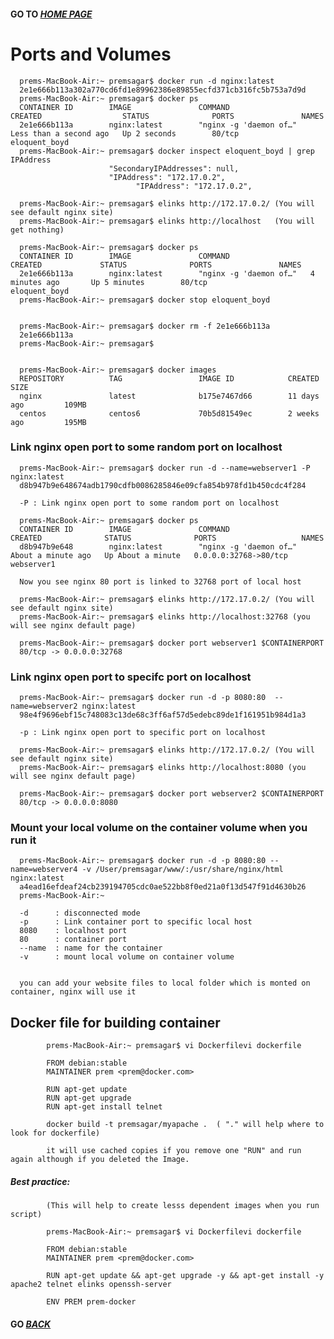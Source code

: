 #### GO TO *[HOME PAGE](index.md)*

# Ports and Volumes


      prems-MacBook-Air:~ premsagar$ docker run -d nginx:latest
      2e1e666b113a302a770cd6fd1e89962386e89855ecfd371cb316fc5b753a7d9d
      prems-MacBook-Air:~ premsagar$ docker ps
      CONTAINER ID        IMAGE               COMMAND                  CREATED                  STATUS              PORTS               NAMES
      2e1e666b113a        nginx:latest        "nginx -g 'daemon of…"   Less than a second ago   Up 2 seconds        80/tcp              eloquent_boyd
      prems-MacBook-Air:~ premsagar$ docker inspect eloquent_boyd | grep IPAddress
                          "SecondaryIPAddresses": null,
                          "IPAddress": "172.17.0.2",
                                "IPAddress": "172.17.0.2",
      
      prems-MacBook-Air:~ premsagar$ elinks http://172.17.0.2/ (You will see default nginx site)
      prems-MacBook-Air:~ premsagar$ elinks http://localhost   (You will get nothing)
      
      prems-MacBook-Air:~ premsagar$ docker ps
      CONTAINER ID        IMAGE               COMMAND                  CREATED             STATUS              PORTS               NAMES
      2e1e666b113a        nginx:latest        "nginx -g 'daemon of…"   4 minutes ago       Up 5 minutes        80/tcp              eloquent_boyd
      prems-MacBook-Air:~ premsagar$ docker stop eloquent_boyd
      
      
      prems-MacBook-Air:~ premsagar$ docker rm -f 2e1e666b113a
      2e1e666b113a
      prems-MacBook-Air:~ premsagar$
      
      
      prems-MacBook-Air:~ premsagar$ docker images
      REPOSITORY          TAG                 IMAGE ID            CREATED             SIZE
      nginx               latest              b175e7467d66        11 days ago         109MB
      centos              centos6             70b5d81549ec        2 weeks ago         195MB
      


###   Link nginx open port to some random port on localhost       
      
      prems-MacBook-Air:~ premsagar$ docker run -d --name=webserver1 -P nginx:latest
      d8b947b9e648674adb1790cdfb0086285846e09cfa854b978fd1b450cdc4f284
      
      -P : Link nginx open port to some random port on localhost 
      
      prems-MacBook-Air:~ premsagar$ docker ps
      CONTAINER ID        IMAGE               COMMAND                  CREATED              STATUS              PORTS                   NAMES
      d8b947b9e648        nginx:latest        "nginx -g 'daemon of…"   About a minute ago   Up About a minute   0.0.0.0:32768->80/tcp   webserver1
      
      Now you see nginx 80 port is linked to 32768 port of local host
       
      prems-MacBook-Air:~ premsagar$ elinks http://172.17.0.2/ (You will see default nginx site)
      prems-MacBook-Air:~ premsagar$ elinks http://localhost:32768 (you will see nginx default page)
      
      prems-MacBook-Air:~ premsagar$ docker port webserver1 $CONTAINERPORT
      80/tcp -> 0.0.0.0:32768
      


###   Link nginx open port to specifc port on localhost

      prems-MacBook-Air:~ premsagar$ docker run -d -p 8080:80  --name=webserver2 nginx:latest
      98e4f9696ebf15c748083c13de68c3ff6af57d5edebc89de1f161951b984d1a3
      
      -p : Link nginx open port to specific port on localhost

      prems-MacBook-Air:~ premsagar$ elinks http://172.17.0.2/ (You will see default nginx site)
      prems-MacBook-Air:~ premsagar$ elinks http://localhost:8080 (you will see nginx default page)
      
      prems-MacBook-Air:~ premsagar$ docker port webserver2 $CONTAINERPORT
      80/tcp -> 0.0.0.0:8080
      
###   Mount your local volume on the container volume when you run it

      prems-MacBook-Air:~ premsagar$ docker run -d -p 8080:80 --name=webserver4 -v /User/premsagar/www/:/usr/share/nginx/html  nginx:latest 
      a4ead16efdeaf24cb239194705cdc0ae522bb8f0ed21a0f13d547f91d4630b26
      prems-MacBook-Air:~
      
      -d      : disconnected mode
      -p      : Link container port to specific local host
      8080    : localhost port
      80      : container port 
      --name  : name for the container 
      -v      : mount local volume on container volume 
      
      
      you can add your website files to local folder which is monted on container, nginx will use it
      

##   Docker file for building container

            prems-MacBook-Air:~ premsagar$ vi Dockerfilevi dockerfile
            
            FROM debian:stable
            MAINTAINER prem <prem@docker.com>                                    
            
            RUN apt-get update                                   
            RUN apt-get upgrade
            RUN apt-get install telnet
      
            docker build -t premsagar/myapache .  ( "." will help where to look for dockerfile)
            
            it will use cached copies if you remove one "RUN" and run again although if you deleted the Image.
            
#####       Best practice: 
            
            (This will help to create lesss dependent images when you run script)

            prems-MacBook-Air:~ premsagar$ vi Dockerfilevi dockerfile
            
            FROM debian:stable
            MAINTAINER prem <prem@docker.com>
            
            RUN apt-get update && apt-get upgrade -y && apt-get install -y apache2 telnet elinks openssh-server
            
            ENV PREM prem-docker
            
            
            
#### GO *[BACK](index.md)*      
      
